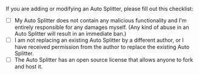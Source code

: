 If you are adding or modifying an Auto Splitter, please fill out this checklist:
- [ ] My Auto Splitter does not contain any malicious functionality and I'm entirely responsible for any damages myself. (Any kind of abuse in an Auto Splitter will result in an immediate ban.)
- [ ] I am not replacing an existing Auto Splitter by a different author, or I have received permission from the author to replace the existing Auto Splitter.
- [ ] The Auto Splitter has an open source license that allows anyone to fork and host it.
